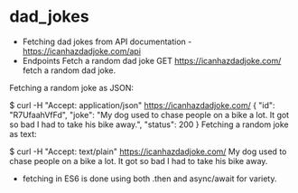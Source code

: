 # dad_jokes

- Fetching dad jokes from API documentation - https://icanhazdadjoke.com/api
- Endpoints
  Fetch a random dad joke
  GET https://icanhazdadjoke.com/ fetch a random dad joke.

Fetching a random joke as JSON:

$ curl -H "Accept: application/json" https://icanhazdadjoke.com/
{
"id": "R7UfaahVfFd",
"joke": "My dog used to chase people on a bike a lot. It got so bad I had to take his bike away.",
"status": 200
}
Fetching a random joke as text:

$ curl -H "Accept: text/plain" https://icanhazdadjoke.com/
My dog used to chase people on a bike a lot. It got so bad I had to take his bike away.

- fetching in ES6 is done using both .then and async/await for variety.
